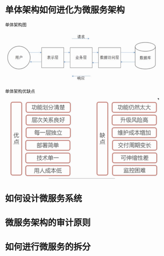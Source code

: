 # 单体架构如何进化为微服务架构
单体架构图

![](assets/markdown-img-paste-20190819224017845.png)


单体架构优缺点

![](assets/markdown-img-paste-20190819224723296.png)


# 如何设计微服务系统

# 微服务架构的审计原则


# 如何进行微服务的拆分
